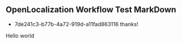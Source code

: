 ## OpenLocalization Workflow Test MarkDown
* 7de241c3-b77b-4a72-919d-a11fad863116 
thanks!

Hello world
